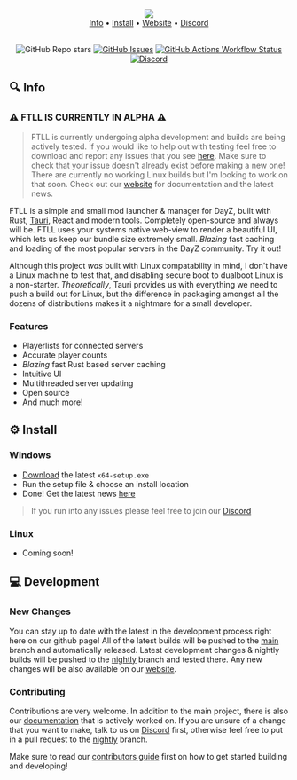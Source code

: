 <div align="center">
    <img src="https://i.imgur.com/ogh1Dx6.png" width="" align="center" />
</div>

<div align="center">
  <a href="https://github.com/avvo-na/ftl-launcher?tab=readme-ov-file#-info">Info</a>
  <span> • </span>
  <a href="https://github.com/avvo-na/ftl-launcher?tab=readme-ov-file#%EF%B8%8F--install">Install</a>
  <span> • </span>
  <a href="https://ftl-launcher.com">Website</a>
  <span> • </span>
  <a href="https://discord.gg/xujqFZsEac">Discord</a>
</div>

<br />

<div align="center">

![GitHub Repo stars](https://img.shields.io/github/stars/avvo-na/ftl-launcher)
[![GitHub Issues](https://img.shields.io/github/issues/avvo-na/ftl-launcher.svg?style=flat-square&label=Issues&color=d77982)](https://github.com/avvo-na/ftl-launcher/issues)
[![GitHub Actions Workflow Status](https://img.shields.io/github/actions/workflow/status/avvo-na/ftl-launcher/build&release.yml?label=Build)](https://github.com/avvo-na/ftl-launcher/commits/main/)
[![Discord](https://img.shields.io/discord/1232581330106322954?logo=discord&label=Discord)](https://discord.gg/xujqFZsEac)


</div>

## 🔍 Info

### ⚠️ FTLL IS CURRENTLY IN ALPHA ⚠️
> FTLL is currently undergoing alpha development and builds are being actively tested. If you would
like to help out with testing feel free to download and report any issues that you
see [here](https://github.com/avvo-na/ftl-launcher/issues). Make sure to check that
your issue doesn't already exist before making a new one! There are currently no working
Linux builds but I'm looking to work on that soon. Check out our [website](https://ftl-launcher.com)
for documentation and the latest news.

FTLL is a simple and small mod launcher & manager for DayZ, built with Rust,
[Tauri](https://tauri.app), React and modern tools. Completely open-source and
always will be. FTLL uses your systems native web-view to render a beautiful UI,
which lets us keep our bundle size extremely small. *Blazing* fast caching and loading
of the most popular servers in the DayZ community. Try it out!

Although this project *was* built with Linux compatability in mind, I don't have
a Linux machine to test that, and disabling secure boot to dualboot Linux is a
non-starter. *Theoretically*, Tauri provides us with everything we need to push
a build out for Linux, but the difference in packaging amongst all the dozens
of distributions makes it a nightmare for a small developer.

### Features
- Playerlists for connected servers
- Accurate player counts
- *Blazing* fast Rust based server caching
- Intuitive UI
- Multithreaded server updating
- Open source
- And much more!

## ⚙️  Install

### Windows
- [Download](https://github.com/avvo-na/ftl-launcher/releases/latest) the latest `x64-setup.exe`
- Run the setup file & choose an install location
- Done! Get the latest news [here](https://ftl-launcher.com)

> If you run into any issues please feel free to join our [Discord](https://discord.gg/xujqFZsEac)
### Linux
- Coming soon!

## 💻 Development

### New Changes
You can stay up to date with the latest in the development process right here on our github page!
All of the latest builds will be pushed to the [main](https://github.com/avvo-na/ftl-launcher)
branch and automatically released. Latest development changes & nightly builds will be pushed
to the [nightly](https://github.com/avvo-na/ftl-launcher/tree/nightly) branch and tested there.
Any new changes will be also available on our [website](https://ftl-launcher.com).

### Contributing
Contributions are very welcome. In addition to the main project, there is also our
[documentation](https://www.ftl-launcher.com/docs/intro_getting-started) that is actively
worked on. If you are unsure of a change that you want to make, talk to us on
[Discord](https://discord.gg/xujqFZsEac) first, otherwise feel free to put
in a pull request to the [nightly](https://github.com/avvo-na/ftl-launcher/tree/nightly) branch.

Make sure to read our [contributors guide](https://www.ftl-launcher.com/docs/intro_contributing) first on how to
get started building and developing!

